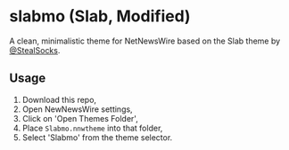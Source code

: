 # slabmo (Slab, Modified)

A clean, minimalistic theme for NetNewsWire based on the Slab theme by [@StealSocks](https://github.com/stealsocks/NetNewsWire-themes/).

## Usage

1. Download this repo,
2. Open NewNewsWire settings,
3. Click on 'Open Themes Folder',
4. Place `Slabmo.nnwtheme` into that folder,
5. Select 'Slabmo' from the theme selector.
